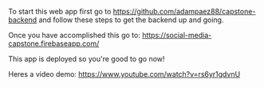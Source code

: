 To start this web app first go to https://github.com/adampaez88/capstone-backend and follow these steps to get the backend up and going. 

Once you have accomplished this go to: https://social-media-capstone.firebaseapp.com/

This app is deployed so you're good to go now!

Heres a video demo: https://www.youtube.com/watch?v=rs6yr1gdvnU
